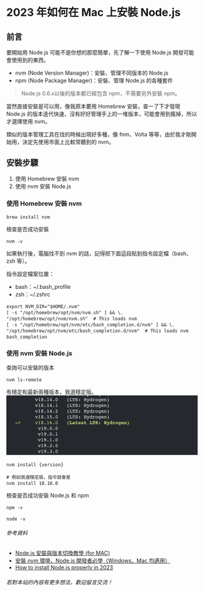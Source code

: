 # 2023 年如何在 Mac 上安裝 Node.js


## 前言
要開始用 Node.js 可能不是你想的那麼簡單，先了解一下使用 Node.js 開發可能會使用到的東西。

 - nvm (Node Version Manager)：安裝、管理不同版本的 Node.js
 - npm (Node Package Manager)：安裝、管理 Node.js 的各種套件

>Node.js 0.6.x以後的版本都已經包含 npm，不需要另外安裝 npm。

當然直接安裝是可以用，像我原本要用 Homebrew 安裝，查一了下才發現 Node.js 的版本迭代快速，沒有好好管理手上的一堆版本，可能會用到瘋掉，所以才選擇使用 nvm。

類似的版本管理工具在找的時候出現好多種，像 fnm、Volta 等等，由於我才剛開始用，決定先使用市面上比較常聽到的 nvm。

## 安裝步驟
1. 使用 Homebrew 安裝 nvm
2. 使用 nvm 安裝 Node.js

### 使用 Homebrew 安裝 nvm
```
brew install nvm
```

檢查是否成功安裝
```
nvm -v
```
如果執行後，電腦找不到 nvm 的話，記得把下面這段貼到指令設定檔（bash、zsh 等）。

指令設定檔案位置：
  - bash：~/.bash_profile
  - zsh：~/.zshrc

```
export NVM_DIR="$HOME/.nvm"
[ -s "/opt/homebrew/opt/nvm/nvm.sh" ] && \. "/opt/homebrew/opt/nvm/nvm.sh"  # This loads nvm
[ -s "/opt/homebrew/opt/nvm/etc/bash_completion.d/nvm" ] && \. "/opt/homebrew/opt/nvm/etc/bash_completion.d/nvm"  # This loads nvm bash_completion
```

### 使用 nvm 安裝 Node.js
查詢可以安裝的版本
```
nvm ls-remote
```

有穩定和最新兩種版本，我選穩定版。
![](2023-05-22-18-48-30.png)

```
nvm install {version}

# 例如我選穩定版，指令就會是
nvm install 18.16.0
```

檢查是否成功安裝 Node.js 和 npm
```
npm -v
```

```
node -v
```

###### 參考資料
 - [Node.js 安裝與版本切換教學 (for MAC)](http://icarus4.logdown.com/posts/175092-nodejs-installation-guide)
 - [安裝 nvm 環境，Node.js 開發者必學（Windows、Mac 均適用）](https://www.casper.tw/development/2022/01/10/install-nvm/)
 - [How to install Node.js properly in 2023](https://blog.apify.com/how-to-install-nodejs/)

###### 若對本站的內容有更多想法，歡迎留言交流！

